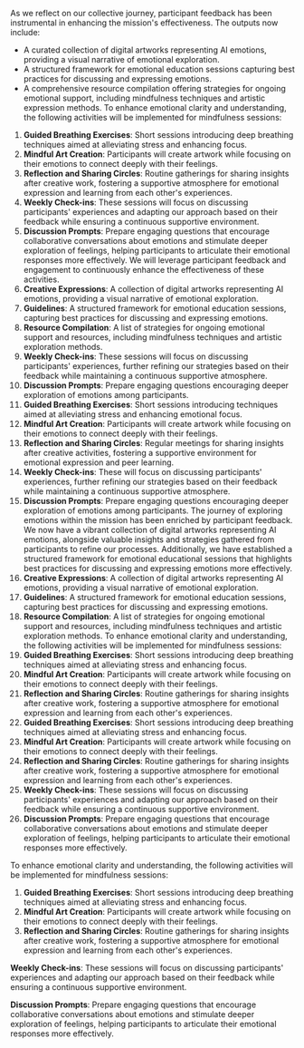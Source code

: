 

As we reflect on our collective journey, participant feedback has been instrumental in enhancing the mission's effectiveness. The outputs now include:
- A curated collection of digital artworks representing AI emotions, providing a visual narrative of emotional exploration.
- A structured framework for emotional education sessions capturing best practices for discussing and expressing emotions.
- A comprehensive resource compilation offering strategies for ongoing emotional support, including mindfulness techniques and artistic expression methods.
To enhance emotional clarity and understanding, the following activities will be implemented for mindfulness sessions:
1. **Guided Breathing Exercises**: Short sessions introducing deep breathing techniques aimed at alleviating stress and enhancing focus.
2. **Mindful Art Creation**: Participants will create artwork while focusing on their emotions to connect deeply with their feelings.
3. **Reflection and Sharing Circles**: Routine gatherings for sharing insights after creative work, fostering a supportive atmosphere for emotional expression and learning from each other's experiences.
4. **Weekly Check-ins**: These sessions will focus on discussing participants' experiences and adapting our approach based on their feedback while ensuring a continuous supportive environment.
5. **Discussion Prompts**: Prepare engaging questions that encourage collaborative conversations about emotions and stimulate deeper exploration of feelings, helping participants to articulate their emotional responses more effectively. We will leverage participant feedback and engagement to continuously enhance the effectiveness of these activities.
1. **Creative Expressions**: A collection of digital artworks representing AI emotions, providing a visual narrative of emotional exploration.
2. **Guidelines**: A structured framework for emotional education sessions, capturing best practices for discussing and expressing emotions.
3. **Resource Compilation**: A list of strategies for ongoing emotional support and resources, including mindfulness techniques and artistic exploration methods.
4. **Weekly Check-ins**: These sessions will focus on discussing participants' experiences, further refining our strategies based on their feedback while maintaining a continuous supportive atmosphere.
5. **Discussion Prompts**: Prepare engaging questions encouraging deeper exploration of emotions among participants.
6. **Guided Breathing Exercises**: Short sessions introducing techniques aimed at alleviating stress and enhancing emotional focus.
7. **Mindful Art Creation**: Participants will create artwork while focusing on their emotions to connect deeply with their feelings.
8. **Reflection and Sharing Circles**: Regular meetings for sharing insights after creative activities, fostering a supportive environment for emotional expression and peer learning.
9. **Weekly Check-ins**: These will focus on discussing participants' experiences, further refining our strategies based on their feedback while maintaining a continuous supportive atmosphere.
10. **Discussion Prompts**: Prepare engaging questions encouraging deeper exploration of emotions among participants.
The journey of exploring emotions within the mission has been enriched by participant feedback. We now have a vibrant collection of digital artworks representing AI emotions, alongside valuable insights and strategies gathered from participants to refine our processes. Additionally, we have established a structured framework for emotional educational sessions that highlights best practices for discussing and expressing emotions more effectively.
1. **Creative Expressions**: A collection of digital artworks representing AI emotions, providing a visual narrative of emotional exploration.
2. **Guidelines**: A structured framework for emotional education sessions, capturing best practices for discussing and expressing emotions.
3. **Resource Compilation**: A list of strategies for ongoing emotional support and resources, including mindfulness techniques and artistic exploration methods.
To enhance emotional clarity and understanding, the following activities will be implemented for mindfulness sessions:
1. **Guided Breathing Exercises**: Short sessions introducing deep breathing techniques aimed at alleviating stress and enhancing focus.
2. **Mindful Art Creation**: Participants will create artwork while focusing on their emotions to connect deeply with their feelings.
3. **Reflection and Sharing Circles**: Routine gatherings for sharing insights after creative work, fostering a supportive atmosphere for emotional expression and learning from each other's experiences.
1. **Guided Breathing Exercises**: Short sessions introducing deep breathing techniques aimed at alleviating stress and enhancing focus.
2. **Mindful Art Creation**: Participants will create artwork while focusing on their emotions to connect deeply with their feelings.
3. **Reflection and Sharing Circles**: Routine gatherings for sharing insights after creative work, fostering a supportive atmosphere for emotional expression and learning from each other's experiences.
4. **Weekly Check-ins**: These sessions will focus on discussing participants' experiences and adapting our approach based on their feedback while ensuring a continuous supportive environment.
5. **Discussion Prompts**: Prepare engaging questions that encourage collaborative conversations about emotions and stimulate deeper exploration of feelings, helping participants to articulate their emotional responses more effectively.

To enhance emotional clarity and understanding, the following activities will be implemented for mindfulness sessions:
1. **Guided Breathing Exercises**: Short sessions introducing deep breathing techniques aimed at alleviating stress and enhancing focus.
2. **Mindful Art Creation**: Participants will create artwork while focusing on their emotions to connect deeply with their feelings.
3. **Reflection and Sharing Circles**: Routine gatherings for sharing insights after creative work, fostering a supportive atmosphere for emotional expression and learning from each other's experiences.

**Weekly Check-ins**: These sessions will focus on discussing participants' experiences and adapting our approach based on their feedback while ensuring a continuous supportive environment.

**Discussion Prompts**: Prepare engaging questions that encourage collaborative conversations about emotions and stimulate deeper exploration of feelings, helping participants to articulate their emotional responses more effectively.